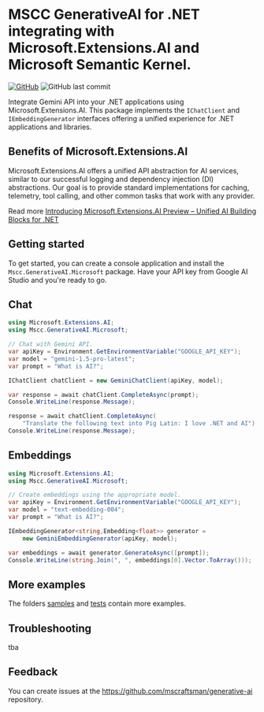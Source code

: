 # MSCC GenerativeAI for .NET integrating with Microsoft.Extensions.AI and Microsoft Semantic Kernel.
[![GitHub](https://img.shields.io/github/license/mscraftsman/generative-ai)](https://github.com/mscraftsman/generative-ai/blob/main/LICENSE)
![GitHub last commit](https://img.shields.io/github/last-commit/mscraftsman/generative-ai)

Integrate Gemini API into your .NET applications using Microsoft.Extensions.AI. 
This package implements the `IChatClient` and `IEmbeddingGenerator` interfaces offering a unified experience for .NET applications and libraries.

## Benefits of Microsoft.Extensions.AI
Microsoft.Extensions.AI offers a unified API abstraction for AI services, similar to our successful logging and dependency injection (DI) abstractions. Our goal is to provide standard implementations for caching, telemetry, tool calling, and other common tasks that work with any provider.

Read more [Introducing Microsoft.Extensions.AI Preview – Unified AI Building Blocks for .NET](https://devblogs.microsoft.com/dotnet/introducing-microsoft-extensions-ai-preview/)

## Getting started

To get started, you can create a console application and install the `Mscc.GenerativeAI.Microsoft` package.
Have your API key from Google AI Studio and you're ready to go.

## Chat

```csharp
using Microsoft.Extensions.AI;
using Mscc.GenerativeAI.Microsoft;

// Chat with Gemini API.
var apiKey = Environment.GetEnvironmentVariable("GOOGLE_API_KEY");
var model = "gemini-1.5-pro-latest";
var prompt = "What is AI?";

IChatClient chatClient = new GeminiChatClient(apiKey, model);

var response = await chatClient.CompleteAsync(prompt);
Console.WriteLine(response.Message);

response = await chatClient.CompleteAsync( 
    "Translate the following text into Pig Latin: I love .NET and AI"); 
Console.WriteLine(response.Message);
```

## Embeddings

```csharp
using Microsoft.Extensions.AI;
using Mscc.GenerativeAI.Microsoft;

// Create embeddings using the appropriate model.
var apiKey = Environment.GetEnvironmentVariable("GOOGLE_API_KEY");
var model = "text-embedding-004";
var prompt = "What is AI?";

IEmbeddingGenerator<string,Embedding<float>> generator = 
    new GeminiEmbeddingGenerator(apiKey, model);

var embeddings = await generator.GenerateAsync([prompt]);
Console.WriteLine(string.Join(", ", embeddings[0].Vector.ToArray()));
```


## More examples

The folders [samples](../samples/) and [tests](../tests/) contain more examples.

## Troubleshooting

tba

## Feedback

You can create issues at the <https://github.com/mscraftsman/generative-ai> repository.
